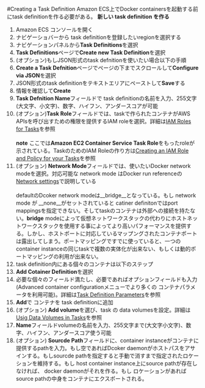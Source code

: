 #Creating a Task Definition
Amazon ECS上でDocker containersを起動する前にtask definitionを作る必要がある。
**新しい task definition を作る**
1. Amazon ECS コンソールを開く
2. ナビゲーショバーから task definitionを登録したいregionを選択する
3. ナビゲーションパネルから**Task Definitions**を選択
4. **Task Definitions**ページで**Create new Task Definition**を選択
5. (オプション)もしJSON形式のtask defnitionを使いたい場合以下の手順
  6. **Create a Task Defnition**ページでページの下までスクロールして**Configure via JSON**を選択
  7. JSON形式のtask definitionをテキストエリアにペーストして**Save**する
  8. 情報を確認して**Create**
6. **Task Defnition Name**フィールドで task definitionの名前を入力、255文字(大文字、小文字)、数字、ハイフン、アンダースコアが可能
7. (オプション)**Task Role**フィールドでは、taskで作られたコンテナがAWS APIsを呼び出すための権限を提供するIAM roleを選択。詳細は[IAM Roles for Tasks](http://docs.aws.amazon.com/AmazonECS/latest/developerguide/task-iam-roles.html)を参照<br /><br />
**note** ここでは**Amazon EC2 Container Service Task Role**をもったroleが示されている。TaskのためのIAM Roleの作り方は[Creating an IAM Role and Policy for your Tasks](http://docs.aws.amazon.com/AmazonECS/latest/developerguide/task-iam-roles.html#create_task_iam_policy_and_role)を参照
8. (オプション) **Network Mode**フィールドでは、使いたいDocker network modeを選択。対応可能な network mode はDocker run referenceの[Network settings](https://docs.docker.com/engine/reference/run/#/network-settings)で説明している<br /><br />
defaultのDcoker network modeは__bridge__となっている。もし network mode が __none__がセットされていると catiner definitonではport mappingsを指定できない。そしてtaskのコンテナは外部への接続を持たない。__bridge__ modeによって仮想ネットワークスタックの代わりにホストネットワークスタックを使用する事によってより高いパフォーマンスを提供する。しかし、ホストポートに対応しているマップングされたコンテナポートは露出してしまう。ポートマッピングですでに使っていると、一つのcontainer instanceの同じtaskで複数の実体化が出来ない、もしくは動的ポートマッピングの利用が出来ない。
9. task definition内にある個々のコンテナは以下のステップ
  10. **Add Cotainer Definition**を選択
  11. 必要な個々のフィールド満たし、必要であればオプションフィールドも入力(Advanced container configurationメニューでより多くの コンテナパラメータを利用可能)。詳細は[Task Definition Parameters](task_definition_parameters.md)を参照
  12. **Add**で コンテナを task definitionに追加
10. (オプション) **Add volume**を選び、task の data volumesを設定。詳細は[Usig Data Volumes in Tasks](using_data_volumes.md)を参照
  11. **Name**フィールドvolumeの名前を入力、255文字まで(大文字小文字)、数字、ハイフン、アンダースコア使う可能
  12. (オプション) **Sourcde Path**フィールドに、container instanceがコンテナに提供するpathを入力。もし空であればDcoker daemonがホストパスをアサインする。もしsourcde pathを指定すると手動で消すまで指定されたロケーションを維持する。もし host container instance上にsource pathが存在しなければ、 docker daemonがそれを作る。もし ロケーションがあればsource pathの中身をコンテナにエクスポートされる。
